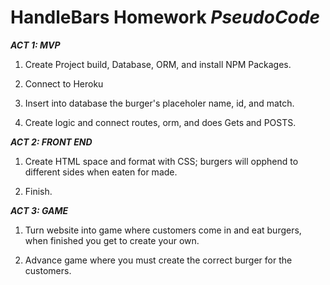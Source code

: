 **HandleBars Homework**
*PseudoCode*
====================================================================

***ACT 1: MVP***
1. Create Project build, Database, ORM, and install NPM Packages.

2. Connect to Heroku

3. Insert into database the burger's placeholer name, id, and match.

4. Create logic and connect routes, orm, and does Gets and POSTS.

***ACT 2: FRONT END***
1. Create HTML space and format with CSS; burgers will opphend to different sides when eaten for made.

2. Finish.

***ACT 3: GAME***
1. Turn website into game where customers come in and eat burgers, when finished you get to create your own.

2. Advance game where you must create the correct burger for the customers.